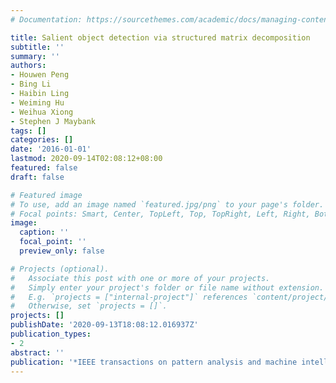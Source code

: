 ```yaml
---
# Documentation: https://sourcethemes.com/academic/docs/managing-content/

title: Salient object detection via structured matrix decomposition
subtitle: ''
summary: ''
authors:
- Houwen Peng
- Bing Li
- Haibin Ling
- Weiming Hu
- Weihua Xiong
- Stephen J Maybank
tags: []
categories: []
date: '2016-01-01'
lastmod: 2020-09-14T02:08:12+08:00
featured: false
draft: false

# Featured image
# To use, add an image named `featured.jpg/png` to your page's folder.
# Focal points: Smart, Center, TopLeft, Top, TopRight, Left, Right, BottomLeft, Bottom, BottomRight.
image:
  caption: ''
  focal_point: ''
  preview_only: false

# Projects (optional).
#   Associate this post with one or more of your projects.
#   Simply enter your project's folder or file name without extension.
#   E.g. `projects = ["internal-project"]` references `content/project/deep-learning/index.md`.
#   Otherwise, set `projects = []`.
projects: []
publishDate: '2020-09-13T18:08:12.016937Z'
publication_types:
- 2
abstract: ''
publication: '*IEEE transactions on pattern analysis and machine intelligence*'
---
```

